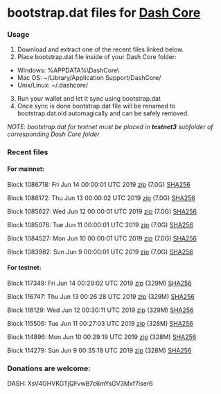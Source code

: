 # bootstrap.dat files for [Dash Core](https://www.dash.org)

### Usage

1. Download and extract one of the recent files linked below.
2. Place bootstrap.dat file inside of your Dash Core folder:
 - Windows: %APPDATA%\DashCore\
 - Mac OS: ~/Library/Application Support/DashCore/
 - Unix/Linux: ~/.dashcore/
3. Run your wallet and let it sync using bootstrap.dat
4. Once sync is done bootstrap.dat file will be renamed to bootstrap.dat.old automagically and can be safely removed.

_NOTE: bootstrap.dat for testnet must be placed in **testnet3** subfolder of corresponding Dash Core folder_

### Recent files

#### For mainnet:

Block 1086718: Fri Jun 14 00:00:01 UTC 2019 [zip](https://dash-bootstrap.ams3.digitaloceanspaces.com/mainnet/2019-06-14/bootstrap.dat.zip) (7.0G) [SHA256](https://dash-bootstrap.ams3.digitaloceanspaces.com/mainnet/2019-06-14/sha256.txt)

Block 1086172: Thu Jun 13 00:00:02 UTC 2019 [zip](https://dash-bootstrap.ams3.digitaloceanspaces.com/mainnet/2019-06-13/bootstrap.dat.zip) (7.0G) [SHA256](https://dash-bootstrap.ams3.digitaloceanspaces.com/mainnet/2019-06-13/sha256.txt)

Block 1085627: Wed Jun 12 00:00:01 UTC 2019 [zip](https://dash-bootstrap.ams3.digitaloceanspaces.com/mainnet/2019-06-12/bootstrap.dat.zip) (7.0G) [SHA256](https://dash-bootstrap.ams3.digitaloceanspaces.com/mainnet/2019-06-12/sha256.txt)

Block 1085076: Tue Jun 11 00:00:01 UTC 2019 [zip](https://dash-bootstrap.ams3.digitaloceanspaces.com/mainnet/2019-06-11/bootstrap.dat.zip) (7.0G) [SHA256](https://dash-bootstrap.ams3.digitaloceanspaces.com/mainnet/2019-06-11/sha256.txt)

Block 1084527: Mon Jun 10 00:00:01 UTC 2019 [zip](https://dash-bootstrap.ams3.digitaloceanspaces.com/mainnet/2019-06-10/bootstrap.dat.zip) (7.0G) [SHA256](https://dash-bootstrap.ams3.digitaloceanspaces.com/mainnet/2019-06-10/sha256.txt)

Block 1083982: Sun Jun  9 00:00:01 UTC 2019 [zip](https://dash-bootstrap.ams3.digitaloceanspaces.com/mainnet/2019-06-09/bootstrap.dat.zip) (7.0G) [SHA256](https://dash-bootstrap.ams3.digitaloceanspaces.com/mainnet/2019-06-09/sha256.txt)


#### For testnet:

Block 117349: Fri Jun 14 00:29:02 UTC 2019 [zip](https://dash-bootstrap.ams3.digitaloceanspaces.com/testnet/2019-06-14/bootstrap.dat.zip) (329M) [SHA256](https://dash-bootstrap.ams3.digitaloceanspaces.com/testnet/2019-06-14/sha256.txt)

Block 116747: Thu Jun 13 00:26:28 UTC 2019 [zip](https://dash-bootstrap.ams3.digitaloceanspaces.com/testnet/2019-06-13/bootstrap.dat.zip) (329M) [SHA256](https://dash-bootstrap.ams3.digitaloceanspaces.com/testnet/2019-06-13/sha256.txt)

Block 116129: Wed Jun 12 00:30:11 UTC 2019 [zip](https://dash-bootstrap.ams3.digitaloceanspaces.com/testnet/2019-06-12/bootstrap.dat.zip) (329M) [SHA256](https://dash-bootstrap.ams3.digitaloceanspaces.com/testnet/2019-06-12/sha256.txt)

Block 115506: Tue Jun 11 00:27:03 UTC 2019 [zip](https://dash-bootstrap.ams3.digitaloceanspaces.com/testnet/2019-06-11/bootstrap.dat.zip) (328M) [SHA256](https://dash-bootstrap.ams3.digitaloceanspaces.com/testnet/2019-06-11/sha256.txt)

Block 114896: Mon Jun 10 00:29:19 UTC 2019 [zip](https://dash-bootstrap.ams3.digitaloceanspaces.com/testnet/2019-06-10/bootstrap.dat.zip) (328M) [SHA256](https://dash-bootstrap.ams3.digitaloceanspaces.com/testnet/2019-06-10/sha256.txt)

Block 114279: Sun Jun  9 00:35:18 UTC 2019 [zip](https://dash-bootstrap.ams3.digitaloceanspaces.com/testnet/2019-06-09/bootstrap.dat.zip) (328M) [SHA256](https://dash-bootstrap.ams3.digitaloceanspaces.com/testnet/2019-06-09/sha256.txt)


### Donations are welcome:

DASH: XsV4GHVKGTjQFvwB7c6mYsGV3Mxf7iser6
